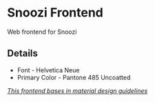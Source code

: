 # Snoozi Frontend

Web frontend for Snoozi

## Details

* Font - Helvetica Neue
* Primary Color - Pantone 485 Uncoatted

*[This frontend bases in material design guidelines](https://www.google.com/design/spec/material-design/introduction.html)*

